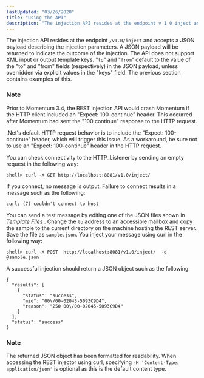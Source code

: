 ```yaml
---
lastUpdated: "03/26/2020"
title: "Using the API"
description: "The injection API resides at the endpoint v 1 0 inject and accepts a JSON payload describing the injection parameters A JSON payload will be returned to indicate the outcome of the injection The API does not support XML input or output template keys to and from default to the..."
---
```


The injection API resides at the endpoint `/v1.0/inject` and accepts a JSON payload describing the injection parameters. A JSON payload will be returned to indicate the outcome of the injection. The API does not support XML input or output template keys. "`to`" and "`from`" default to the value of the "to" and "from" fields (respectively) in the JSON payload, unless overridden via explicit values in the "keys" field. The previous section contains examples of this.

### Note

Prior to Momentum 3.4, the REST injection API would crash Momentum if the HTTP client included an "Expect: 100-continue" header. This occurred after Momentum had sent the "100 continue" response to the HTTP request.

.Net's default HTTP request behavior is to include the "Expect: 100-continue" header, which will trigger this issue. As a workaround, be sure not to use an "Expect: 100-continue" header in the HTTP request.

You can check connectivity to the HTTP_Listener by sending an empty request in the following way:

`shell> curl -X GET http://localhost:8081/v1.0/inject/`

If you connect, no message is output. Failure to connect results in a message such as the following:

`curl: (7) couldn't connect to host`

You can send a test message by editing one of the JSON files shown in [*Template Files*](/momentum/3/3-rest/rest-sample-templates) . Change the `to` address to an accessible mailbox and copy the sample to the current directory on the machine hosting the REST server. Save the file as `sample.json`. You inject your message using curl in the following way:

`shell> curl -X POST  http://localhost:8081/v1.0/inject/  -d @sample.json`

A successful injection should return a JSON object such as the following:

```
{
  "results": [
    {
      "status": "success",
      "mid": "00\/00-02045-5093C9D4",
      "reason": "250 00\/00-02045-5093C9D4"
    }
  ],
  "status": "success"
}
```

### Note

The returned JSON object has been formatted for readability. When accessing the REST injector using curl, specifying `-H 'Content-Type: application/json'` is optional as this is the default content type.